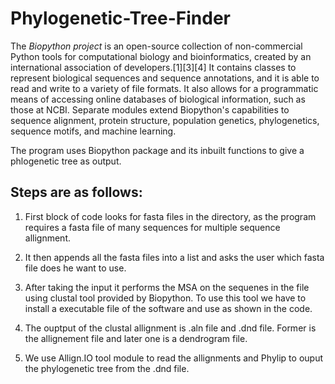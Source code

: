 # Phylogenetic-Tree-Finder
The *Biopython project* is an open-source collection of non-commercial Python tools for computational biology and bioinformatics, created by an international association of developers.[1][3][4] It contains classes to represent biological sequences and sequence annotations, and it is able to read and write to a variety of file formats. It also allows for a programmatic means of accessing online databases of biological information, such as those at NCBI. Separate modules extend Biopython's capabilities to sequence alignment, protein structure, population genetics, phylogenetics, sequence motifs, and machine learning. 

The program uses Biopython package and its inbuilt functions to give a phlogenetic tree as output. 

## **Steps are as follows:**

1. First block of code looks for fasta files in the directory, as the program requires a fasta file of many sequences for multiple sequence allignment.

2. It then appends all the fasta files into a list and asks the user which fasta file does he want to use. 

3. After taking the input it performs the MSA on the sequenes in the file using clustal tool provided by Biopython. To use this tool we have to install a executable file of the software and use as shown in the code. 

4. The ouptput of the clustal allignment is .aln file and .dnd file. Former is the allignement file and later one is a dendrogram file. 

5. We use Allign.IO tool module to read the allignments and Phylip to ouput the phylogenetic tree from the .dnd file. 
